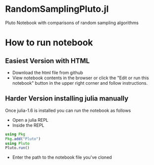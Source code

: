 # RandomSamplingPluto.jl
Pluto Notebook with comparisons of random sampling algorithms

# How to run notebook

## Easiest Version with HTML
- Download the html file from github
- View notebook contents in the browser or click the "Edit or run this notebook" button in the upper right corner and follow instructions.

## Harder Version installing julia manually
Once julia-1.6 is installed you can run the notebook as follows
- Open a julia REPL 
- Inside the REPL
```julia
using Pkg
Pkg.add("Pluto")
using Pluto
Pluto.run()
```
- Enter the path to the notebook file you've cloned
